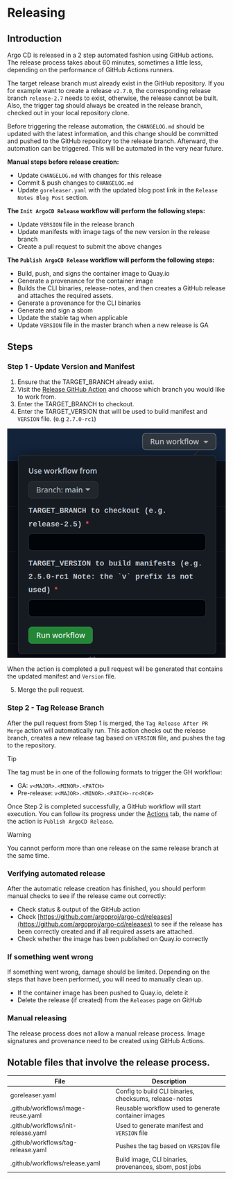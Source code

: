 # Releasing

## Introduction

Argo CD is released in a 2 step automated fashion using GitHub actions. The release process takes about 60 minutes,
sometimes a little less, depending on the performance of GitHub Actions runners.

The target release branch must already exist in the GitHub repository. If you for
example want to create a release `v2.7.0`, the corresponding release branch
`release-2.7` needs to exist, otherwise, the release cannot be built. Also,
the trigger tag should always be created in the release branch, checked out
in your local repository clone.

Before triggering the release automation, the `CHANGELOG.md` should be updated
with the latest information, and this change should be committed and pushed to
the GitHub repository to the release branch. Afterward, the automation can be
triggered. This will be automated in the very near future.

**Manual steps before release creation:**

* Update `CHANGELOG.md` with changes for this release
* Commit & push changes to `CHANGELOG.md`
* Update `goreleaser.yaml` with the updated blog post link in the `Release Notes Blog Post` section.

**The `Init ArgoCD Release` workflow will perform the following steps:**

* Update `VERSION` file in the release branch
* Update manifests with image tags of the new version in the release branch
* Create a pull request to submit the above changes

**The `Publish ArgoCD Release` workflow will perform the following steps:**

* Build, push, and signs the container image to Quay.io
* Generate a provenance for the container image
* Builds the CLI binaries, release-notes, and then creates a GitHub release and attaches the required assets.
* Generate a provenance for the CLI binaries
* Generate and sign a sbom
* Update the stable tag when applicable
* Update `VERSION` file in the master branch when a new release is GA

## Steps

### Step 1 - Update Version and Manifest

1. Ensure that the TARGET_BRANCH already exist.
2. Visit the [Release GitHub Action](https://github.com/argoproj/argo-cd/actions/workflows/init-release.yaml)
and choose which branch you would like to work from.
3. Enter the TARGET_BRANCH to checkout.
4. Enter the TARGET_VERSION that will be used to build manifest and `VERSION` file. (e.g `2.7.0-rc1`)

![GitHub Release Action](../assets/release-action.png)

When the action is completed a pull request will be generated that contains the updated manifest and `Version` file.

5. Merge the pull request.

### Step 2 - Tag Release Branch

After the pull request from Step 1 is merged, the `Tag Release After PR Merge` action will automatically run. This action checks out the release branch, creates a new release tag based on `VERSION` file, and pushes the tag to the repository.

> [!TIP]
> The tag must be in one of the following formats to trigger the GH workflow:<br>
> * GA: `v<MAJOR>.<MINOR>.<PATCH>`<br>
> * Pre-release: `v<MAJOR>.<MINOR>.<PATCH>-rc<RC#>`

Once Step 2 is completed successfully, a GitHub workflow will start
execution. You can follow its progress under the [Actions](https://github.com/argoproj/argo-cd/actions/workflows/release.yaml) tab, the name of the action is `Publish ArgoCD Release`. 

> [!WARNING]
> You cannot perform more than one release on the same release branch at the
> same time.

### Verifying automated release

After the automatic release creation has finished, you should perform manual
checks to see if the release came out correctly:

* Check status & output of the GitHub action
* Check [https://github.com/argoproj/argo-cd/releases](https://github.com/argoproj/argo-cd/releases)
  to see if the release has been correctly created and if all required assets
  are attached.
* Check whether the image has been published on Quay.io correctly

### If something went wrong

If something went wrong, damage should be limited. Depending on the steps that
have been performed, you will need to manually clean up.

* If the container image has been pushed to Quay.io, delete it
* Delete the release (if created) from the `Releases` page on GitHub

### Manual releasing

The release process does not allow a manual release process. Image signatures and provenance need to be created using GitHub Actions.

## Notable files that involve the release process.

| File                               | Description                                            |
|------------------------------------|--------------------------------------------------------|
|goreleaser.yaml                     |Config to build CLI binaries, checksums, release-notes  |
|.github/workflows/image-reuse.yaml  |Reusable workflow used to generate container images     |
|.github/workflows/init-release.yaml |Used to generate manifest and `VERSION` file            |
|.github/workflows/tag-release.yaml  |Pushes the tag based on `VERSION` file            | 
|.github/workflows/release.yaml      |Build image, CLI binaries, provenances, sbom, post jobs | 
